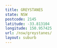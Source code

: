 ```yaml
---
title: GREYSTANES
state: NSW
postcode: 2145
latitude: -33.813104
longitude: 150.957425
url: /nsw/greystanes/
layout: suburb
---
```

